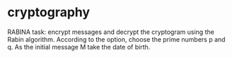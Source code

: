# cryptography

RABINA task:
  encrypt messages and decrypt the cryptogram using the Rabin algorithm. According to the option, choose the prime numbers p and q. As the initial message M take     the date of birth.

